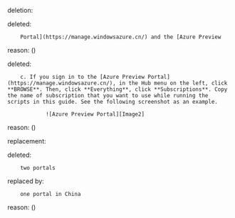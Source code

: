 deletion:

deleted:

		Portal](https://manage.windowsazure.cn/) and the [Azure Preview

reason: ()

deleted:

		c. If you sign in to the [Azure Preview Portal](https://manage.windowsazure.cn/), in the Hub menu on the left, click **BROWSE**. Then, click **Everything**, click **Subscriptions**. Copy the name of subscription that you want to use while running the scripts in this guide. See the following screenshot as an example.
		
				![Azure Preview Portal][Image2]

reason: ()

replacement:

deleted:

		two portals

replaced by:

		one portal in China

reason: ()

